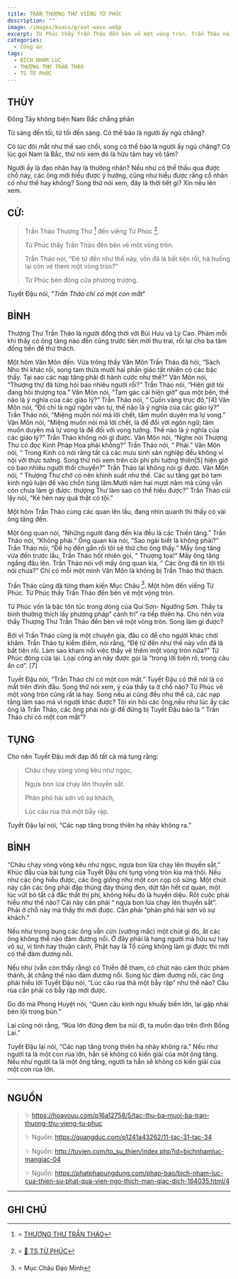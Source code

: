 ```yaml
---
title: TRẦN THƯỢNG THƯ VIẾNG TỪ PHÚC
description: ""
image: /images/koans/great-wave.webp
excerpt: Từ Phúc thấy Trần Tháo đến bèn vẽ một vòng tròn. Trần Tháo nói, 'Đệ tử đến như thế này, vốn đã là bất tiện rồi, hà huống lại còn vẽ them một vòng tròn?'
categories:
  - Công án
tags:
  - BÍCH NHAM LỤC
  - THƯỢNG THƯ TRẦN THÁO
  - TS TỪ PHÚC
---
```


## THÙY

Đông Tây không biện
Nam Bắc chẳng phân

Từ sáng đến tối, từ tối đến sáng.
Có thể bảo là người ấy ngủ chăng?

Có lúc đôi mắt như thể sao chổi, song có thể bảo là người ấy ngủ chăng?
Có lúc gọi Nam là Bắc, thử nói xem đó là hữu tâm hay vô tâm?

Người ấy là đạo nhân hay là thường nhân? Nếu như có thể thấu qua được chỗ này, các ông mới hiểu được ý hướng, cũng như hiểu được rằng cổ nhân có như thế hay không?
Song thử nói xem, đây là thời tiết gì? Xin nêu lên xem.

## CỬ:

> Trần Tháo Thượng Thư [^1] đến viếng Từ Phúc [^2].
>
> Từ Phúc thấy Trần Tháo đến bèn vẽ một vòng tròn.
>
> Trần Tháo nói, “Đệ tử đến như thế này, vốn đã là bất tiện rồi, hà huống lại còn vẽ them một vòng tròn?”
>
> Từ Phúc bèn đóng cửa phương trượng.

Tuyết Đậu nói, "_Trần Tháo chỉ có một con mắt_"

## BÌNH

Thượng Thư Trần Tháo là người đồng thời với Bùi Hưu và Lý Cao.
Phàm mỗi khi thấy có ông tăng nào đến cũng trước tiên mời thụ trai, rồi lại cho ba tăm đồng tiền để thử thách.

Một hôm Vân Môn đến. Vừa trông thấy Vân Môn Trần Tháo đã hỏi, “Sách Nho thì khác rồi, song tam thừa mười hai phần giáo tất nhiên có các bậc thầy. Tại sao các nạp tăng phải đi hành cước như thế?” Vân Môn nói, “Thượng thư đã từng hỏi bao nhiêu người rồi?” Trần Tháo nói, “Hiện giờ tôi đang hỏi thượng tọa.” Vân Môn nói, “Tạm gác cái hiện giờ” qua một bên, thế nào là ý nghĩa của các giáo lý?” Trần Tháo nói, “ Cuốn vàng trục đỏ,”[4] Vân Môn nói, “Đó chỉ là ngữ ngôn văn tự, thế nào là ý nghĩa của các giáo lý?” Trần Tháo nói, “Miệng muốn nói mà lời chết, tâm muốn duyên mà lự vong.” Vân Môn nói, “Miệng muốn nói mà lời chết, là để đối với ngôn ngữ; tâm muốn duyên mà lự vong là để đối với vọng tưởng. Thế nào là ý nghĩa của các giáo lý?” Trần Tháo không nói gì được. Vân Môn nói, “Nghe nói Thượng Thư có đọc Kinh Pháp Hoa phải không?” Trần Tháo nói, “ Phải.” Vân Môn nói, “ Trong Kinh có nói rằng tất cả các mưu sinh sản nghiệp đều không vi nội với thực tướng. Song thử nói xem trên cõi phi phi tưởng thiên[5] hiện giờ có bao nhiêu người thối chuyển?” Trần Tháo lại không nói gì được. Vân Môn nói, “ Thượng Thư chớ có nên khinh suất như thế. Các sư tăng gạt bỏ tam kinh ngũ luận để vào chốn tùng lâm.Mười năm hai mươi năm mà cũng vẫn còn chưa làm gì được. thượng Thư làm sao có thể hiểu được?” Trần Tháo cúi lậy nói, “Kẻ hèn nay quả thật có tội.”

Một hôm Trần Tháo cùng các quan lên lầu, đang nhìn quanh thì thấy có vài ông tăng đến.

Một ông quan nói, “Những người đang đến kia đều là các Thiền tăng.”
Trần Tháo nói, “Không phải.”
Ông quan kia nói, “Sao ngài biết là không phải?”
Trần Tháo nói, “Để họ đến gần rồi tôi sẽ thử cho ông thấy.” Mấy ông tăng vừa đến trước lầu, Trần Tháo hốt nhiên gọi, “ Thượng tọa!” Mấy ông tăng ngẩng đầu lên. Trần Tháo nói với mấy ông quan kia, “ Các ông đã tin lời tôi nói chưa?” Chỉ có mỗi một mình Vân Môn là không bị Trần Tháo thử thách.

Trần Tháo cũng đã từng tham kiến Mục Châu [^6].
Một hôm đến viếng Từ Phúc.
Từ Phúc thấy Trần Tháo đến bèn vẽ một vòng tròn.

Từ Phúc vốn là bậc tôn túc trong dòng của Qui Sơn- Ngưỡng Sơn.
Thầy ta bình thường thích lấy phương pháp” cảnh trí” ra tiếp thiên hạ.
Cho nên vừa thấy Thượng Thư Trần Tháo đến bèn vẽ một vòng tròn. Song làm gì được?

Bởi vì Trần Tháo cũng là một chuyên gia, đâu có để cho người khác chơi khăm.
Trần Tháo tự kiểm điểm, nói rằng, “Đệ tử đến như thế này vốn đã là bất tiện rồi.
Làm sao kham nổi việc thầy vẽ thêm một vòng tròn nữa?” Từ Phúc đóng cửa lại.
Loại công án này được gọi là "trong lời biện rõ, trong câu ẩn cơ”. [7]

Tuyết Đậu nói, “Trần Tháo chỉ có một con mắt.” Tuyết Đậu có thể nói là có mắt trên đỉnh đầu.
Song thử nói xem, ý của thầy ta ở chỗ nào? Từ Phúc vẽ một vòng tròn cũng rất là hay. Song nếu ai cũng đều như thế cả, các nạp tăng làm sao mà vì người khác được? Tôi xin hỏi các ông,nếu như lúc ấy các ông là Trần Tháo, các ông phải nói gì để đừng bị Tuyết Đậu bảo là “ Trần Tháo chỉ có một con mắt”?

## TỤNG

Cho nên Tuyết Đậu mới đạp đổ tất cả mà tụng rằng:

> Châu chạy vòng vòng kêu như ngọc,
>
> Ngựa bon lừa chạy lên thuyền sắt.
>
> Phân phó hải sơn vô sự khách,
>
> Lúc câu rùa thả một bẫy rập.

Tuyết Đậu lại nói, “Các nạp tăng trong thiên hạ nhảy không ra.”

## BÌNH

“Châu chạy vòng vòng kêu như ngọc, ngựa bon lừa chạy lên thuyền sắt.”
Khúc đầu của bài tụng của Tuyết Đậu chỉ tụng vòng tròn kia mà thôi.
Nếu như các ông hiểu được, các ông giống như một con cọp có sừng.
Một chút này cần các ông phải đập thủng đáy thùng đen, dứt tận hết cơ quan, một lúc vứt bỏ tất cả đắc thất thị phi, không hiểu đó là huyền diệu.
Rốt cuộc phải hiểu như thế nào? Cái này cần phải “ ngựa bon lừa chạy lên thuyền sắt”.
Phải ở chỗ này mà thấy thì mới được.
Cần phải “phân phó hải sơn vô sự khách.”

Nếu như trong bụng các ông vẫn cừn (vướng mắc) một chút gì đó, ắt các ông không thể nào đảm đương nổi.
Ở đây phải là hạng người mà hữu sự hay vô sự, vị tình hay thuận cảnh, Phật hay là Tổ cũng không làm gì được thì mới có thể đảm đương nỗi.

Nếu như (vẫn còn thấy rằng) có Thiền để tham, có chút nào cảm thức phàm thánh, ắt chẳng thể nào đảm đương nổi.
Song lúc đảm đương nổi, các ông phải hiểu lời Tuyết Đậu nói, “Lúc câu rùa thả một bẫy rập” như thế nào? Câu rùa cần phải có bẫy rập mới được.

Do đó mà Phong Huyệt nói, “Quen câu kình ngư khuấy biển lớn, lại gặp nhái bén lội trong bùn.”

Lại cũng nói rằng, “Rùa lớn đừng đem ba núi đi, ta muốn dạo trên đỉnh Bồng Lai.”

Tuyết Đậu lại nói, “Các nạp tăng trong thiên hạ nhảy không ra.”
Nếu như người ta là một con rùa lớn, hẳn sẽ không có kiến giải của một ông tăng.
Nếu như người ta là một ông tăng, người ta hẳn sẽ không có kiến giải của một con rùa lớn.

<hr class="blog-rule" />

## NGUỒN

> ✨ https://hoavouu.com/p16a12758/5/tac-thu-ba-muoi-ba-tran-thuong-thu-vieng-tu-phuc
>
> ✨ Nguồn: https://quangduc.com/p1241a43262/11-tac-31-tac-34
>
> ✨ Nguồn: http://tuvien.com/to_su_thien/index.php?id=bichnhamluc-mangiac-04
>
> ✨ Nguồn: https://phatphapungdung.com/phap-bao/bich-nham-luc-cua-thien-su-phat-qua-vien-ngo-thich-man-giac-dich-164035.html/4

<hr class="blog-rule" />

## GHI CHÚ

[^1]: ⭐️ <a href="/masters/ts-tran-thao/" target="_blank">THƯỢNG THƯ TRẦN THÁO</a>

[^2]: ⭐️ <a href="/masters/ts-tu-phuc/" target="_blank">🔗 TS TỪ PHÚC</a>

[^6]: ⭐️ Mục Châu Đạo Minh

[^7]: ⭐️ "trong lời biện rõ, trong câu ẩn cơ"

